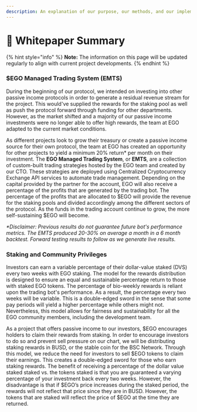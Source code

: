```yaml
---
description: An explanation of our purpose, our methods, and our implementation.
---
```


# 📃 Whitepaper Summary

{% hint style="info" %}
**Note:** The information on this page will be updated regularly to align with current project developments.
{% endhint %}

### $EGO Managed Trading System (EMTS)

During the beginning of our protocol, we intended on investing into other passive income protocols in order to generate a residual revenue stream for the project. This would've supplied the rewards for the staking pool as well as push the protocol forward through funding for other departments. However, as the market shifted and a majority of our passive income investments were no longer able to offer high rewards, the team at EGO adapted to the current market conditions.&#x20;

As different projects look to grow their treasury or create a passive income source for their own protocol, the team at EGO has created an opportunity for other projects to yield a minimum 20% return\* per month on their investment. The **EGO Managed Trading System**, or **EMTS**, are a collection of custom-built trading strategies hosted by the EGO team and created by our CTO. These strategies are deployed using Centralized Cryptocurrency Exchange API services to automate trade management. Depending on the capital provided by the partner for the account, EGO will also receive a percentage of the profits that are generated by the trading bot. The percentage of the profits that are allocated to $EGO will provide the revenue for the staking pools and divided accordingly among the different sectors of the protocol. As the funds in the trading account continue to grow, the more self-sustaining $EGO will become.&#x20;

_\*Disclaimer: Previous results do not guarantee future bot's performance metrics. The EMTS produced 20-30% on average a month in a 6 month backtest. Forward testing results to follow as we generate live results._&#x20;

### Staking and Community Privileges

Investors can earn a variable percentage of their dollar-value staked (DVS) every two weeks with EGO staking. The model for the rewards distribution is designed to ensure an equal and sustainable percentage return to those with staked EGO tokens. The percentage of bio-weekly rewards is reliant upon the trading bot's performance. As a result, the percentage every two weeks will be variable. This is a double-edged sword in the sense that some pay periods will yield a higher percentage while others might not. Nevertheless, this model allows for fairness and sustainability for all the EGO community members, including the development team.&#x20;

As a project that offers passive income to our investors, $EGO encourages holders to claim their rewards from staking. In order to encourage investors to do so and prevent sell pressure on our chart, we will be distributing staking rewards in BUSD, or the stable coin for the BSC Network. Through this model, we reduce the need for investors to sell $EGO tokens to claim their earnings. This creates a double-edged sword for those who earn staking rewards. The benefit of receiving a percentage of the dollar value staked staked vs. the tokens staked is that you are guaranteed a varying percentage of your investment back every two weeks. However, the disadvantage is that if $EGO’s price increases during the staked period, the rewards will not reflect that price since they are in BUSD. However, the tokens that are staked will reflect the price of $EGO at the time they are returned.
